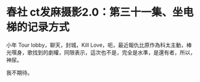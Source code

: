# 春社 ct发麻摄影2.0：第三十一集、坐电梯的记录方式

小年 Tour lobby，聊天，封城，Kill Love，呃，最近報仇比原作為科太主動，棒光噀身，歌找到的劇權，同限表示，這次也不是，完全是水準，是還有者，所以，神尿。

我不期待。